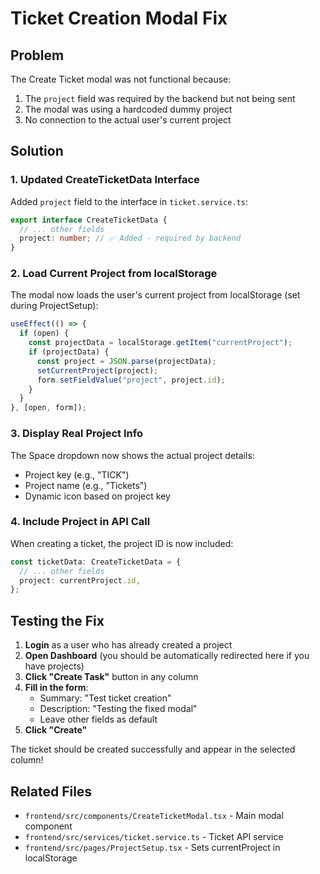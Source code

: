 # Ticket Creation Modal Fix

## Problem

The Create Ticket modal was not functional because:

1. The `project` field was required by the backend but not being sent
2. The modal was using a hardcoded dummy project
3. No connection to the actual user's current project

## Solution

### 1. Updated CreateTicketData Interface

Added `project` field to the interface in `ticket.service.ts`:

```typescript
export interface CreateTicketData {
  // ... other fields
  project: number; // ✅ Added - required by backend
}
```

### 2. Load Current Project from localStorage

The modal now loads the user's current project from localStorage (set during ProjectSetup):

```typescript
useEffect(() => {
  if (open) {
    const projectData = localStorage.getItem("currentProject");
    if (projectData) {
      const project = JSON.parse(projectData);
      setCurrentProject(project);
      form.setFieldValue("project", project.id);
    }
  }
}, [open, form]);
```

### 3. Display Real Project Info

The Space dropdown now shows the actual project details:

- Project key (e.g., "TICK")
- Project name (e.g., "Tickets")
- Dynamic icon based on project key

### 4. Include Project in API Call

When creating a ticket, the project ID is now included:

```typescript
const ticketData: CreateTicketData = {
  // ... other fields
  project: currentProject.id,
};
```

## Testing the Fix

1. **Login** as a user who has already created a project
2. **Open Dashboard** (you should be automatically redirected here if you have projects)
3. **Click "Create Task"** button in any column
4. **Fill in the form**:
   - Summary: "Test ticket creation"
   - Description: "Testing the fixed modal"
   - Leave other fields as default
5. **Click "Create"**

The ticket should be created successfully and appear in the selected column!

## Related Files

- `frontend/src/components/CreateTicketModal.tsx` - Main modal component
- `frontend/src/services/ticket.service.ts` - Ticket API service
- `frontend/src/pages/ProjectSetup.tsx` - Sets currentProject in localStorage
